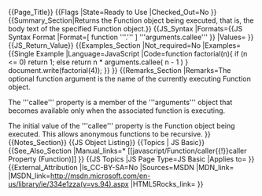 {{Page_Title}}
{{Flags
|State=Ready to Use
|Checked_Out=No
}}
{{Summary_Section|Returns the Function object being executed, that is, the body text of the specified Function object.}}
{{JS_Syntax
|Formats={{JS Syntax Format
|Format=[ function '''.''' ] '''arguments.callee'''
}}
|Values=
}}
{{JS_Return_Value}}
{{Examples_Section
|Not_required=No
|Examples={{Single Example
|Language=JavaScript
|Code=function factorial(n){
   if (n &lt;= 0)
      return 1;
   else
      return n * arguments.callee( n - 1 ) }
 document.write(factorial(4));
}}
}}
{{Remarks_Section
|Remarks=The optional function argument is the name of the currently executing Function object.

The '''callee''' property is a member of the '''arguments''' object that becomes available only when the associated function is executing.

The initial value of the '''callee''' property is the Function object being executed. This allows anonymous functions to be recursive.
}}
{{Notes_Section}}
{{JS Object Listing}}
{{Topics | JS Basic}}
{{See_Also_Section
|Manual_links=* [[javascript/Function/caller{{!}}caller Property (Function)]]
}}
{{JS Topics
|JS Page Type=JS Basic
|Applies to=
}}
{{External_Attribution
|Is_CC-BY-SA=No
|Sources=MSDN
|MDN_link=
|MSDN_link=http://msdn.microsoft.com/en-us/library/ie/334e1zza(v=vs.94).aspx
|HTML5Rocks_link=
}}